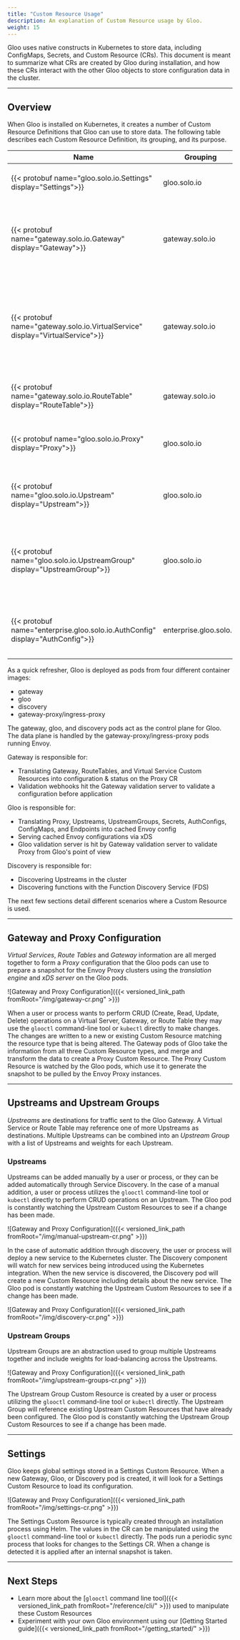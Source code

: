 ```yaml
---
title: "Custom Resource Usage"
description: An explanation of Custom Resource usage by Gloo.
weight: 15
---
```


Gloo uses native constructs in Kubernetes to store data, including ConfigMaps, Secrets, and Custom Resource (CRs). This document is meant to summarize what CRs are created by Gloo during installation, and how these CRs interact with the other Gloo objects to store configuration data in the cluster.

---

## Overview

When Gloo is installed on Kubernetes, it creates a number of Custom Resource Definitions that Gloo can use to store data. The following table describes each Custom Resource Definition, its grouping, and its purpose.

| Name | Grouping | Purpose |
|------|----------|---------|
| {{< protobuf name="gloo.solo.io.Settings" display="Settings">}} | gloo.solo.io | Global settings for all Gloo containers. |
| {{< protobuf name="gateway.solo.io.Gateway" display="Gateway">}} | gateway.solo.io | Describes a single Listener and the routing Upstreams reachable via the Gateway Proxy. |
| {{< protobuf name="gateway.solo.io.VirtualService" display="VirtualService">}} | gateway.solo.io | Describes the set of routes to match for a set of domains with a destination of a Route Table, Upstream, or Upstream Group. |
| {{< protobuf name="gateway.solo.io.RouteTable" display="RouteTable">}} | gateway.solo.io | Child Routing object for the Gloo Gateway. |
| {{< protobuf name="gloo.solo.io.Proxy" display="Proxy">}} | gloo.solo.io | A combination of Gateway resources to be parsed by Gloo pods. |
| {{< protobuf name="gloo.solo.io.Upstream" display="Upstream">}} | gloo.solo.io | Upstreams represent destinations for routing requests. |
| {{< protobuf name="gloo.solo.io.UpstreamGroup" display="UpstreamGroup">}} | gloo.solo.io | Group multiple Upstreams and/or external endpoints to be referenced by Virtual Service(s). |
| {{< protobuf name="enterprise.gloo.solo.io.AuthConfig" display="AuthConfig">}} | enterprise.gloo.solo.io | User-facing authentication configuration referenced by Virtual Service(s). |

As a quick refresher, Gloo is deployed as pods from four different container images:

* gateway
* gloo
* discovery
* gateway-proxy/ingress-proxy

The gateway, gloo, and discovery pods act as the control plane for Gloo. The data plane is handled by the gateway-proxy/ingress-proxy pods running Envoy.

Gateway is responsible for:

* Translating Gateway, RouteTables, and Virtual Service Custom Resources into configuration & status on the Proxy CR
* Validation webhooks hit the Gateway validation server to validate a configuration before application

Gloo is responsible for:

* Translating Proxy, Upstreams, UpstreamGroups, Secrets, AuthConfigs, ConfigMaps, and Endpoints into cached Envoy config
* Serving cached Envoy configurations via xDS
* Gloo validation server is hit by Gateway validation server to validate Proxy from Gloo's point of view

Discovery is responsible for:

* Discovering Upstreams in the cluster
* Discovering functions with the Function Discovery Service (FDS)

The next few sections detail different scenarios where a Custom Resource is used.

---

## Gateway and Proxy Configuration

*Virtual Services*, *Route Tables* and *Gateway* information are all merged together to form a *Proxy* configuration that the Gloo pods can use to prepare a snapshot for the Envoy Proxy clusters using the *translation engine* and *xDS server* on the Gloo pods. 

![Gateway and Proxy Configuration]({{< versioned_link_path fromRoot="/img/gateway-cr.png" >}})

When a user or process wants to perform CRUD (Create, Read, Update, Delete) operations on a Virtual Server, Gateway, or Route Table they may use the `glooctl` command-line tool or `kubectl` directly to make changes. The changes are written to a new or existing Custom Resource matching the resource type that is being altered. The Gateway pods of Gloo take the information from all three Custom Resource types, and merge and transform the data to create a Proxy Custom Resource. The Proxy Custom Resource is watched by the Gloo pods, which use it to generate the snapshot to be pulled by the Envoy Proxy instances.

---

## Upstreams and Upstream Groups

*Upstreams* are destinations for traffic sent to the Gloo Gateway. A Virtual Service or Route Table may reference one of more Upstreams as destinations. Multiple Upstreams can be combined into an *Upstream Group* with a list of Upstreams and weights for each Upstream.

### Upstreams

Upstreams can be added manually by a user or process, or they can be added automatically through Service Discovery. In the case of a manual addition, a user or process utilizes the `glooctl` command-line tool or `kubectl` directly to perform CRUD operations on an Upstream. The Gloo pod is constantly watching the Upstream Custom Resources to see if a change has been made.

![Gateway and Proxy Configuration]({{< versioned_link_path fromRoot="/img/manual-upstream-cr.png" >}})

In the case of automatic addition through discovery, the user or process will deploy a new service to the Kubernetes cluster. The Discovery component will watch for new services being introduced using the Kubernetes integration. When the new service is discovered, the Discovery pod will create a new Custom Resource including details about the new service. The Gloo pod is constantly watching the Upstream Custom Resources to see if a change has been made.

![Gateway and Proxy Configuration]({{< versioned_link_path fromRoot="/img/discovery-cr.png" >}})

### Upstream Groups

Upstream Groups are an abstraction used to group multiple Upstreams together and include weights for load-balancing across the Upstreams. 

![Gateway and Proxy Configuration]({{< versioned_link_path fromRoot="/img/upstream-groups-cr.png" >}})

The Upstream Group Custom Resource is created by a user or process utilizing the `glooctl` command-line tool or `kubectl` directly. The Upstream Group will reference existing Upstream Custom Resources that have already been configured. The Gloo pod is constantly watching the Upstream Group Custom Resources to see if a change has been made.

---

## Settings

Gloo keeps global settings stored in a Settings Custom Resource. When a new Gateway, Gloo, or Discovery pod is created, it will look for a Settings Custom Resource to load its configuration.

![Gateway and Proxy Configuration]({{< versioned_link_path fromRoot="/img/settings-cr.png" >}})

The Settings Custom Resource is typically created through an installation process using Helm. The values in the CR can be manipulated using the `glooctl` command-line tool or `kubectl` directly. The pods run a periodic sync process that looks for changes to the Settings CR. When a change is detected it is applied after an internal snapshot is taken.

---

## Next Steps

* Learn more about the [`glooctl` command line tool]({{< versioned_link_path fromRoot="/reference/cli/" >}}) used to manipulate these Custom Resources
* Experiment with your own Gloo environment using our [Getting Started guide]({{< versioned_link_path fromRoot="/getting_started/" >}})
